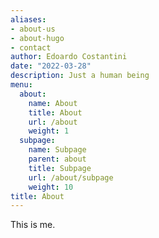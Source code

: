 ```yaml
---
aliases:
- about-us
- about-hugo
- contact
author: Edoardo Costantini
date: "2022-03-28"
description: Just a human being
menu:
  about:
    name: About
    title: About
    url: /about
    weight: 1
  subpage:
    name: Subpage
    parent: about
    title: Subpage
    url: /about/subpage
    weight: 10
title: About
---
```


This is me.


